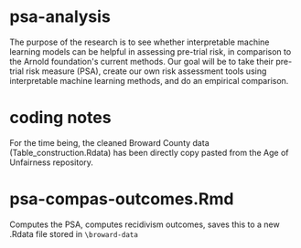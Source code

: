 # psa-analysis

The purpose of the research is to see whether interpretable machine learning models can be helpful in assessing pre-trial risk, in comparison to the Arnold foundation's current methods. Our goal will be to take their pre-trial risk measure (PSA), create our own risk assessment tools using interpretable machine learning methods, and do an empirical comparison. 

# coding notes 

For the time being, the cleaned Broward County data (Table_construction.Rdata) has been directly copy pasted from the Age of Unfairness repository.  

# psa-compas-outcomes.Rmd

Computes the PSA, computes recidivism outcomes, saves this to a new .Rdata file stored in `\broward-data`